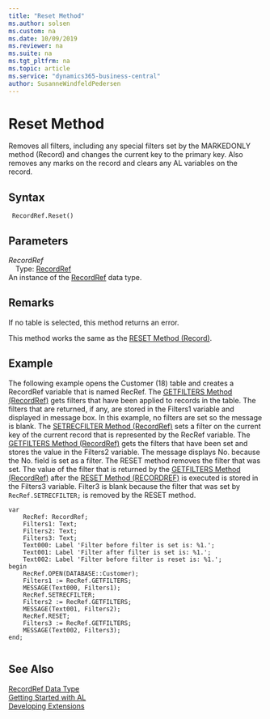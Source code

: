 ```yaml
---
title: "Reset Method"
ms.author: solsen
ms.custom: na
ms.date: 10/09/2019
ms.reviewer: na
ms.suite: na
ms.tgt_pltfrm: na
ms.topic: article
ms.service: "dynamics365-business-central"
author: SusanneWindfeldPedersen
---
```

[//]: # (START>DO_NOT_EDIT)
[//]: # (IMPORTANT:Do not edit any of the content between here and the END>DO_NOT_EDIT.)
[//]: # (Any modifications should be made in the .xml files in the ModernDev repo.)
# Reset Method
Removes all filters, including any special filters set by the MARKEDONLY method (Record) and changes the current key to the primary key. Also removes any marks on the record and clears any AL variables on the record.


## Syntax
```
 RecordRef.Reset()
```

## Parameters
*RecordRef*  
&emsp;Type: [RecordRef](recordref-data-type.md)  
An instance of the [RecordRef](recordref-data-type.md) data type.  


[//]: # (IMPORTANT: END>DO_NOT_EDIT)

## Remarks  
 If no table is selected, this method returns an error.  
  
 This method works the same as the [RESET Method \(Record\)](../../methods/devenv-reset-method-record.md).  
  
## Example  
 The following example opens the Customer \(18\) table and creates a RecordRef variable that is named RecRef. The [GETFILTERS Method \(RecordRef\)](recordref-getfilters-method.md) gets filters that have been applied to records in the table. The filters that are returned, if any, are stored in the Filters1 variable and displayed in message box. In this example, no filters are set so the message is blank. The [SETRECFILTER Method \(RecordRef\)](recordref-setrecfilter-method.md) sets a filter on the current key of the current record that is represented by the RecRef variable. The [GETFILTERS Method \(RecordRef\)](recordref-getfilters-method.md) gets the filters that have been set and stores the value in the Filters2 variable. The message displays No. because the No. field is set as a filter. The RESET method removes the filter that was set. The value of the filter that is returned by the [GETFILTERS Method \(RecordRef\)](recordref-getfilters-method.md) after the [RESET Method \(RECORDREF\)](recordref-reset-method.md) is executed is stored in the Filters3 variable. Filter3 is blank because the filter that was set by `RecRef.SETRECFILTER;` is removed by the RESET method. 
   
```  
var
    RecRef: RecordRef;
    Filters1: Text;
    Filters2: Text;
    Filters3: Text;
    Text000: Label 'Filter before filter is set is: %1.';
    Text001: Label 'Filter after filter is set is: %1.';
    Text002: Label 'Filter before filter is reset is: %1.';
begin   
    RecRef.OPEN(DATABASE::Customer);  
    Filters1 := RecRef.GETFILTERS;  
    MESSAGE(Text000, Filters1);  
    RecRef.SETRECFILTER;  
    Filters2 := RecRef.GETFILTERS;  
    MESSAGE(Text001, Filters2);  
    RecRef.RESET;  
    Filters3 := RecRef.GETFILTERS;  
    MESSAGE(Text002, Filters3);  
end;
  
```  

## See Also
[RecordRef Data Type](recordref-data-type.md)  
[Getting Started with AL](../../devenv-get-started.md)  
[Developing Extensions](../../devenv-dev-overview.md)